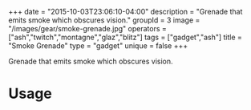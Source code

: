 +++
date = "2015-10-03T23:06:10-04:00"
description = "Grenade that emits smoke which obscures vision."
groupId = 3
image = "/images/gear/smoke-grenade.jpg"
operators = ["ash","twitch","montagne","glaz","blitz"]
tags = ["gadget","ash"]
title = "Smoke Grenade"
type = "gadget"
unique = false
+++

Grenade that emits smoke which obscures vision.

# Usage
